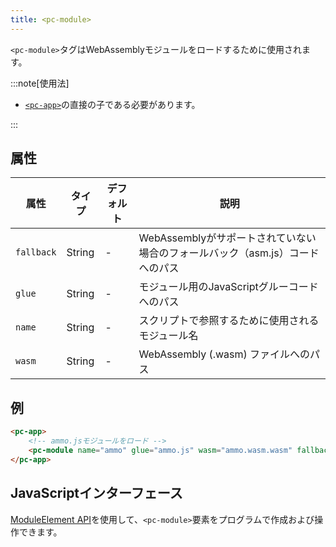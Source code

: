 ```yaml
---
title: <pc-module>
---
```


`<pc-module>`タグはWebAssemblyモジュールをロードするために使用されます。

:::note[使用法]

* [`<pc-app>`](../pc-app)の直接の子である必要があります。

:::

## 属性

<div className="attribute-table">

| 属性 | タイプ | デフォルト | 説明 |
| --- | --- | --- | --- |
| `fallback` | String | - | WebAssemblyがサポートされていない場合のフォールバック（asm.js）コードへのパス |
| `glue` | String | - | モジュール用のJavaScriptグルーコードへのパス |
| `name` | String | - | スクリプトで参照するために使用されるモジュール名 |
| `wasm` | String | - | WebAssembly (.wasm) ファイルへのパス |

</div>

## 例

```html
<pc-app>
    <!-- ammo.jsモジュールをロード -->
    <pc-module name="ammo" glue="ammo.js" wasm="ammo.wasm.wasm" fallback="ammo.wasm.js"></pc-module>
</pc-app>
```

## JavaScriptインターフェース

[ModuleElement API](https://api.playcanvas.com/web-components/classes/ModuleElement.html)を使用して、`<pc-module>`要素をプログラムで作成および操作できます。
